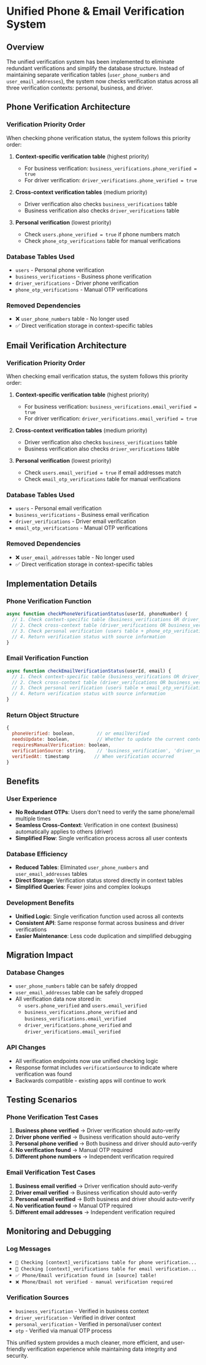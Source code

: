 # Unified Phone & Email Verification System

## Overview

The unified verification system has been implemented to eliminate redundant verifications and simplify the database structure. Instead of maintaining separate verification tables (`user_phone_numbers` and `user_email_addresses`), the system now checks verification status across all three verification contexts: personal, business, and driver.

## Phone Verification Architecture

### Verification Priority Order

When checking phone verification status, the system follows this priority order:

1. **Context-specific verification table** (highest priority)
   - For business verification: `business_verifications.phone_verified = true`
   - For driver verification: `driver_verifications.phone_verified = true`

2. **Cross-context verification tables** (medium priority)
   - Driver verification also checks `business_verifications` table
   - Business verification also checks `driver_verifications` table

3. **Personal verification** (lowest priority)
   - Check `users.phone_verified = true` if phone numbers match
   - Check `phone_otp_verifications` table for manual verifications

### Database Tables Used

- `users` - Personal phone verification
- `business_verifications` - Business phone verification  
- `driver_verifications` - Driver phone verification
- `phone_otp_verifications` - Manual OTP verifications

### Removed Dependencies

- ❌ `user_phone_numbers` table - No longer used
- ✅ Direct verification storage in context-specific tables

## Email Verification Architecture

### Verification Priority Order

When checking email verification status, the system follows this priority order:

1. **Context-specific verification table** (highest priority)
   - For business verification: `business_verifications.email_verified = true`
   - For driver verification: `driver_verifications.email_verified = true`

2. **Cross-context verification tables** (medium priority)
   - Driver verification also checks `business_verifications` table
   - Business verification also checks `driver_verifications` table

3. **Personal verification** (lowest priority)
   - Check `users.email_verified = true` if email addresses match
   - Check `email_otp_verifications` table for manual verifications

### Database Tables Used

- `users` - Personal email verification
- `business_verifications` - Business email verification
- `driver_verifications` - Driver email verification
- `email_otp_verifications` - Manual OTP verifications

### Removed Dependencies

- ❌ `user_email_addresses` table - No longer used
- ✅ Direct verification storage in context-specific tables

## Implementation Details

### Phone Verification Function

```javascript
async function checkPhoneVerificationStatus(userId, phoneNumber) {
  // 1. Check context-specific table (business_verifications OR driver_verifications)
  // 2. Check cross-context table (driver_verifications OR business_verifications)  
  // 3. Check personal verification (users table + phone_otp_verifications)
  // 4. Return verification status with source information
}
```

### Email Verification Function

```javascript
async function checkEmailVerificationStatus(userId, email) {
  // 1. Check context-specific table (business_verifications OR driver_verifications)
  // 2. Check cross-context table (driver_verifications OR business_verifications)
  // 3. Check personal verification (users table + email_otp_verifications)
  // 4. Return verification status with source information
}
```

### Return Object Structure

```javascript
{
  phoneVerified: boolean,        // or emailVerified
  needsUpdate: boolean,          // Whether to update the current context
  requiresManualVerification: boolean,
  verificationSource: string,    // 'business_verification', 'driver_verification', 'personal_verification', 'otp'
  verifiedAt: timestamp         // When verification occurred
}
```

## Benefits

### User Experience
- **No Redundant OTPs**: Users don't need to verify the same phone/email multiple times
- **Seamless Cross-Context**: Verification in one context (business) automatically applies to others (driver)
- **Simplified Flow**: Single verification process across all user contexts

### Database Efficiency
- **Reduced Tables**: Eliminated `user_phone_numbers` and `user_email_addresses` tables
- **Direct Storage**: Verification status stored directly in context tables
- **Simplified Queries**: Fewer joins and complex lookups

### Development Benefits
- **Unified Logic**: Single verification function used across all contexts
- **Consistent API**: Same response format across business and driver verifications
- **Easier Maintenance**: Less code duplication and simplified debugging

## Migration Impact

### Database Changes
- `user_phone_numbers` table can be safely dropped
- `user_email_addresses` table can be safely dropped
- All verification data now stored in:
  - `users.phone_verified` and `users.email_verified`
  - `business_verifications.phone_verified` and `business_verifications.email_verified`
  - `driver_verifications.phone_verified` and `driver_verifications.email_verified`

### API Changes
- All verification endpoints now use unified checking logic
- Response format includes `verificationSource` to indicate where verification was found
- Backwards compatible - existing apps will continue to work

## Testing Scenarios

### Phone Verification Test Cases

1. **Business phone verified** → Driver verification should auto-verify
2. **Driver phone verified** → Business verification should auto-verify  
3. **Personal phone verified** → Both business and driver should auto-verify
4. **No verification found** → Manual OTP required
5. **Different phone numbers** → Independent verification required

### Email Verification Test Cases

1. **Business email verified** → Driver verification should auto-verify
2. **Driver email verified** → Business verification should auto-verify
3. **Personal email verified** → Both business and driver should auto-verify
4. **No verification found** → Manual OTP required
5. **Different email addresses** → Independent verification required

## Monitoring and Debugging

### Log Messages
- `📱 Checking [context]_verifications table for phone verification...`
- `📧 Checking [context]_verifications table for email verification...`
- `✅ Phone/Email verification found in [source] table!`
- `❌ Phone/Email not verified - manual verification required`

### Verification Sources
- `business_verification` - Verified in business context
- `driver_verification` - Verified in driver context  
- `personal_verification` - Verified in personal/user context
- `otp` - Verified via manual OTP process

This unified system provides a much cleaner, more efficient, and user-friendly verification experience while maintaining data integrity and security.
